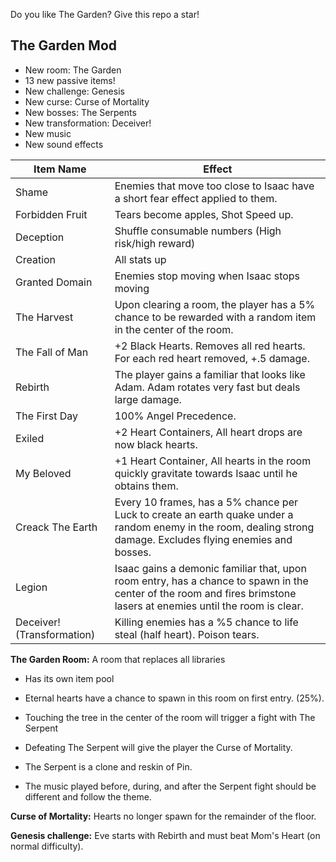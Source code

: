 Do you like The Garden? Give this repo a star!

## The Garden Mod

* New room: The Garden
* 13 new passive items!
* New challenge: Genesis
* New curse: Curse of Mortality
* New bosses: The Serpents
* New transformation: Deceiver!
* New music
* New sound effects

|Item Name|Effect|
|---|---|
|Shame|Enemies that move too close to Isaac have a short fear effect applied to them.|
|Forbidden Fruit|Tears become apples, Shot Speed up.|
|Deception|Shuffle consumable numbers (High risk/high reward)|
|Creation|All stats up|
|Granted Domain|Enemies stop moving when Isaac stops moving|
|The Harvest|Upon clearing a room, the player has a 5% chance to be rewarded with a random item in the center of the room.|
|The Fall of Man|+2 Black Hearts. Removes all red hearts. For each red heart removed, +.5 damage.|
|Rebirth|The player gains a familiar that looks like Adam. Adam rotates very fast but deals large damage.|
|The First Day|100% Angel Precedence.|
|Exiled|+2 Heart Containers, All heart drops are now black hearts.|
|My Beloved|+1 Heart Container, All hearts in the room quickly gravitate towards Isaac until he obtains them.|
|Creack The Earth|Every 10 frames, has a 5% chance per Luck to create an earth quake under a random enemy in the room, dealing strong damage. Excludes flying enemies and bosses.|
|Legion|Isaac gains a demonic familiar that, upon room entry, has a chance to spawn in the center of the room and fires brimstone lasers at enemies until the room is clear.|
|Deceiver! (Transformation)|Killing enemies has a %5 chance to life steal (half heart). Poison tears.|

**The Garden Room:** A room that replaces all libraries 

* Has its own item pool

* Eternal hearts have a chance to spawn in this room on first entry. (25%).

* Touching the tree in the center of the room will trigger a fight with The Serpent
 * Defeating The Serpent will give the player the Curse of Mortality.
 * The Serpent is a clone and reskin of Pin.
 * The music played before, during, and after the Serpent fight should be different and follow the theme.
 
**Curse of Mortality:** Hearts no longer spawn for the remainder of the floor.

**Genesis challenge:** Eve starts with Rebirth and must beat Mom's Heart (on normal difficulty).